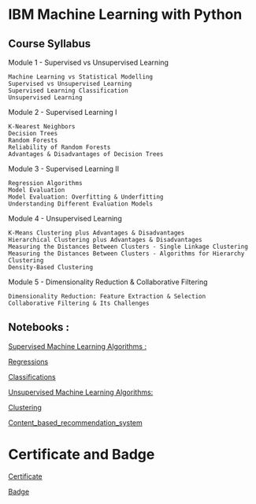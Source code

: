# IBM Machine Learning with Python 


## Course Syllabus
Module 1 - Supervised vs Unsupervised Learning

    Machine Learning vs Statistical Modelling
    Supervised vs Unsupervised Learning 
    Supervised Learning Classification 
    Unsupervised Learning 

Module 2 - Supervised Learning I

    K-Nearest Neighbors 
    Decision Trees 
    Random Forests
    Reliability of Random Forests 
    Advantages & Disadvantages of Decision Trees 

 Module 3 - Supervised Learning II

    Regression Algorithms 
    Model Evaluation 
    Model Evaluation: Overfitting & Underfitting
    Understanding Different Evaluation Models 

 Module 4 - Unsupervised Learning

    K-Means Clustering plus Advantages & Disadvantages 
    Hierarchical Clustering plus Advantages & Disadvantages 
    Measuring the Distances Between Clusters - Single Linkage Clustering 
    Measuring the Distances Between Clusters - Algorithms for Hierarchy Clustering
    Density-Based Clustering 

Module 5 - Dimensionality Reduction & Collaborative Filtering

    Dimensionality Reduction: Feature Extraction & Selection 
    Collaborative Filtering & Its Challenges 

 
## Notebooks : 

[Supervised Machine Learning Algorithms :](https://github.com/Lala2398/Machine-Learning-Portfolio/tree/main/IBM_MLwithPython/Supervised)

[Regressions](https://github.com/Lala2398/Machine-Learning-Portfolio/tree/main/IBM_MLwithPython/Supervised/Regressions)

[Classifications](https://github.com/Lala2398/Machine-Learning-Portfolio/tree/main/IBM_MLwithPython/Supervised/Classifications)

[Unsupervised Machine Learning Algorithms:](https://github.com/Lala2398/Machine-Learning-Portfolio/tree/main/IBM_MLwithPython/Unsupervised)

[Clustering](https://github.com/Lala2398/Machine-Learning-Portfolio/tree/main/IBM_MLwithPython/Unsupervised/Clustering)

[Content_based_recommendation_system](https://github.com/Lala2398/Machine-Learning-Portfolio/tree/main/IBM_MLwithPython/Unsupervised/Content_based_recommendation_system)




# Certificate and Badge 

[Certificate](https://courses.cognitiveclass.ai/certificates/dfd4142b2d0b4d09b1d731cc32c01844) 

[Badge](https://www.credly.com/badges/29d153e8-8193-4667-b04a-6072653acfc8/public_url)
